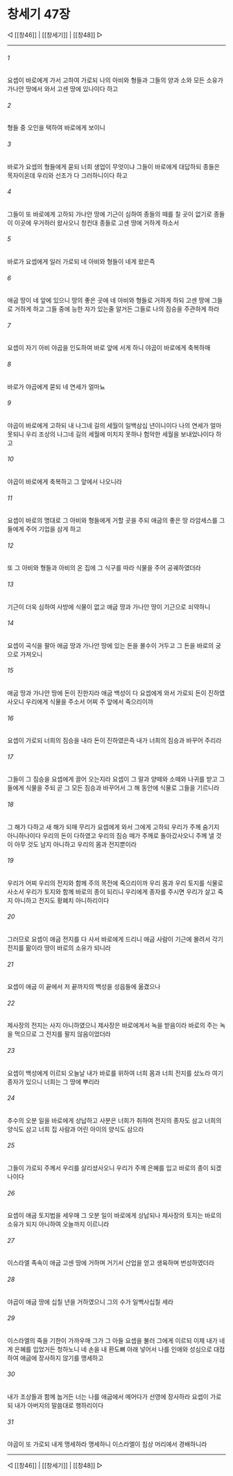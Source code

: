 # 창세기 47장

◁ [[창46]] | [[창세기]] | [[창48]] ▷
***

###### 1
요셉이 바로에게 가서 고하여 가로되 나의 아비와 형들과 그들의 양과 소와 모든 소유가 가나안 땅에서 와서 고센 땅에 있나이다 하고

###### 2
형들 중 오인을 택하여 바로에게 보이니

###### 3
바로가 요셉의 형들에게 묻되 너희 생업이 무엇이냐 그들이 바로에게 대답하되 종들은 목자이온데 우리와 선조가 다 그러하니이다 하고

###### 4
그들이 또 바로에게 고하되 가나안 땅에 기근이 심하여 종들의 떼를 칠 곳이 없기로 종들이 이곳에 우거하러 왔사오니 청컨대 종들로 고센 땅에 거하게 하소서

###### 5
바로가 요셉에게 일러 가로되 네 아비와 형들이 네게 왔은즉

###### 6
애굽 땅이 네 앞에 있으니 땅의 좋은 곳에 네 아비와 형들로 거하게 하되 고센 땅에 그들로 거하게 하고 그들 중에 능한 자가 있는줄 알거든 그들로 나의 짐승을 주관하게 하라

###### 7
요셉이 자기 아비 야곱을 인도하여 바로 앞에 서게 하니 야곱이 바로에게 축복하매

###### 8
바로가 야곱에게 묻되 네 연세가 얼마뇨

###### 9
야곱이 바로에게 고하되 내 나그네 길의 세월이 일백삼십 년이니이다 나의 연세가 얼마 못되니 우리 조상의 나그네 길의 세월에 미치지 못하나 험악한 세월을 보내었나이다 하고

###### 10
야곱이 바로에게 축복하고 그 앞에서 나오니라

###### 11
요셉이 바로의 명대로 그 아비와 형들에게 거할 곳을 주되 애굽의 좋은 땅 라암세스를 그들에게 주어 기업을 삼게 하고

###### 12
또 그 아비와 형들과 아비의 온 집에 그 식구를 따라 식물을 주어 공궤하였더라

###### 13
기근이 더욱 심하여 사방에 식물이 없고 애굽 땅과 가나안 땅이 기근으로 쇠약하니

###### 14
요셉이 곡식을 팔아 애굽 땅과 가나안 땅에 있는 돈을 몰수이 거두고 그 돈을 바로의 궁으로 가져오니

###### 15
애굽 땅과 가나안 땅에 돈이 진한지라 애굽 백성이 다 요셉에게 와서 가로되 돈이 진하였사오니 우리에게 식물을 주소서 어찌 주 앞에서 죽으리이까

###### 16
요셉이 가로되 너희의 짐승을 내라 돈이 진하였은즉 내가 너희의 짐승과 바꾸어 주리라

###### 17
그들이 그 짐승을 요셉에게 끌어 오는지라 요셉이 그 말과 양떼와 소떼와 나귀를 받고 그들에게 식물을 주되 곧 그 모든 짐승과 바꾸어서 그 해 동안에 식물로 그들을 기르니라

###### 18
그 해가 다하고 새 해가 되매 무리가 요셉에게 와서 그에게 고하되 우리가 주께 숨기지 아니하나이다 우리의 돈이 다하였고 우리의 짐승 떼가 주께로 돌아갔사오니 주께 낼 것이 아무 것도 남지 아니하고 우리의 몸과 전지뿐이라

###### 19
우리가 어찌 우리의 전지와 함께 주의 목전에 죽으리이까 우리 몸과 우리 토지를 식물로 사소서 우리가 토지와 함께 바로의 종이 되리니 우리에게 종자를 주시면 우리가 살고 죽지 아니하고 전지도 황폐치 아니하리이다

###### 20
그러므로 요셉이 애굽 전지를 다 사서 바로에게 드리니 애굽 사람이 기근에 몰려서 각기 전지를 팖이라 땅이 바로의 소유가 되니라

###### 21
요셉이 애굽 이 끝에서 저 끝까지의 백성을 성읍들에 옮겼으나

###### 22
제사장의 전지는 사지 아니하였으니 제사장은 바로에게서 녹을 받음이라 바로의 주는 녹을 먹으므로 그 전지를 팔지 않음이었더라

###### 23
요셉이 백성에게 이르되 오늘날 내가 바로를 위하여 너희 몸과 너희 전지를 샀노라 여기 종자가 있으니 너희는 그 땅에 뿌리라

###### 24
추수의 오분 일을 바로에게 상납하고 사분은 너희가 취하여 전지의 종자도 삼고 너희의 양식도 삼고 너희 집 사람과 어린 아이의 양식도 삼으라

###### 25
그들이 가로되 주께서 우리를 살리셨사오니 우리가 주께 은혜를 입고 바로의 종이 되겠나이다

###### 26
요셉이 애굽 토지법을 세우매 그 오분 일이 바로에게 상납되나 제사장의 토지는 바로의 소유가 되지 아니하여 오늘까지 이르니라

###### 27
이스라엘 족속이 애굽 고센 땅에 거하며 거기서 산업을 얻고 생육하며 번성하였더라

###### 28
야곱이 애굽 땅에 십칠 년을 거하였으니 그의 수가 일백사십칠 세라

###### 29
이스라엘의 죽을 기한이 가까우매 그가 그 아들 요셉을 불러 그에게 이르되 이제 내가 네게 은혜를 입었거든 청하노니 네 손을 내 환도뼈 아래 넣어서 나를 인애와 성심으로 대접하여 애굽에 장사하지 않기를 맹세하고

###### 30
내가 조상들과 함께 눕거든 너는 나를 애굽에서 메어다가 선영에 장사하라 요셉이 가로되 내가 아버지의 말씀대로 행하리이다

###### 31
야곱이 또 가로되 내게 맹세하라 맹세하니 이스라엘이 침상 머리에서 경배하니라

***
◁ [[창46]] | [[창세기]] | [[창48]] ▷